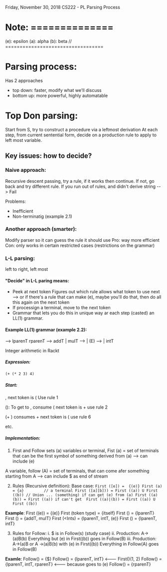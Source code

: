 Friday, November 30, 2018
CS222 - PL
Parsing Process

# Note: ==============
(e): epsilon
(a): alpha
(b): beta
// ==================================

# Parsing process: 
Has 2 approaches
- top down: faster, modify what we'll discuss
- bottom up: more powerful, highly automatable

# Top Don parsing:
Start from S, try to construct a procedure via a leftmost derivation 
At each step, from current sentential form, decide on a production rule to apply to left most variable. 

## Key issues: how to decide?

### Naive approach: 
Recursive descent passing, try a rule, if it works then continue. If not, go back and try different rule. If you run out of rules, and didn't derive string --> Fail

Problems: 
- Inefficient
- Non-terminatig (example 2.1)

### Another approach (smarter):
Modify parser so it can guess the rule it should use
Pro: way more efficient
Con: only works in certain restricted cases (restrictions on the grammar)

### L-L parsing:
left to right, left most

#### "Decide" in L-L paring means:
- Peek at next token
Figures out which rule allows what token to use next
--> or if there's a rule that can make (e), maybe you'll do that, then do all this again on the next token
- If processign a terminal, move to the next token
- Grammar that lets you do this in unique way ar each step (casted) an LL(1) grammar.

#### Example LL(1) grammar (example 2.2):
<Expr> 	--> lparenT <Op><Int><Ints>rparenT
<Op> 	--> addT | mulT
<Ints> 	--> <Int><Ints> | (E)
<Int> 	--> <Expr> | intT

Integer arithmetic in Rackt

##### Expression:
`(+ (* 2 3) 4)`

##### Start:
<Expr>, next token is (
	Use rule 1

(<Op><It><Ints>):
	To get to <Op>, consume (
	next token is +
	use rule 2

(+ <Int><Ints>)
	consumes +
	next token is (
	use rule 6

etc.

##### Implementation:
1. First and Follow sets
(a)  variables or terminal,
Fist (a) = set of terminals that can be the first symbol of something derived from (a)
--> can include (e)

A variable, follow (A) = set of terminals, that can come afer something starting from A
--> can include $ as end of stream

2. Rules (Recursive definition):
Base case:
`
First ([e]) =  {(e)}
First (a) = {a} 		// a terminal
First ([a][b])) = First ((a)) U First ((b)) // Union ... (something)
				if can get (e) from (a)
First ((a)(b)) = First ((a)) if can't get 
First ((a)|(b)) = First ((a)) U First ((b))
`

__Example__:
First ((e)) 	= {(e)}
First (token type) = {itself}
First (<Expr>) 	= {lparenT}
First (<Op>) 	= {addT, mulT}
First (<Ints) 	= {lparenT, intT, (e)}
First (<Int>)	= {lparenT, intT}

3. Rules for Follow:
i. $ is in Follow(s) (study case)
ii. Production: A->(a)B(b)
Everything but (e) in First((b)) goes in Follow(B)
iii. Production: A->(a)B or A ->(a)B(b) with (e) in First((b))
Everything in Follow(A) goes in Follow(B)

__Examle__:
Follow(<Expr>) = {$}
Follow(<Op>) = {lparenT, intT} <--- First(<Int>)(1, 2)
Follow(<Int>) = {lparenT, intT, rparenT} <--- because <Ints> goes to (e)
Follow(<Ints>) = {rparenT}
